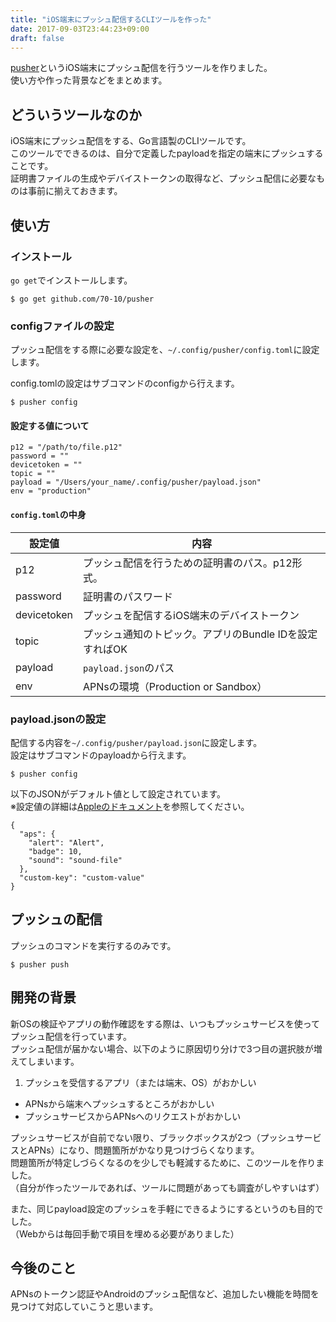 ```yaml
---
title: "iOS端末にプッシュ配信するCLIツールを作った"
date: 2017-09-03T23:44:23+09:00
draft: false
---
```


[pusher](https://github.com/70-10/pusher)というiOS端末にプッシュ配信を行うツールを作りました。  
使い方や作った背景などをまとめます。

## どういうツールなのか

iOS端末にプッシュ配信をする、Go言語製のCLIツールです。  
このツールでできるのは、自分で定義したpayloadを指定の端末にプッシュすることです。  
証明書ファイルの生成やデバイストークンの取得など、プッシュ配信に必要なものは事前に揃えておきます。


## 使い方

### インストール

`go get`でインストールします。

```
$ go get github.com/70-10/pusher
```

### configファイルの設定

プッシュ配信をする際に必要な設定を、`~/.config/pusher/config.toml`に設定します。

config.tomlの設定はサブコマンドのconfigから行えます。


```
$ pusher config
```

#### 設定する値について

```
p12 = "/path/to/file.p12"
password = ""
devicetoken = ""
topic = ""
payload = "/Users/your_name/.config/pusher/payload.json"
env = "production"
```

#### `config.toml`の中身

| 設定値      | 内容                                                    |
| ----------- | ------------------------------------------------------- |
| p12         | プッシュ配信を行うための証明書のパス。p12形式。         |
| password    | 証明書のパスワード                                      |
| devicetoken | プッシュを配信するiOS端末のデバイストークン             |
| topic       | プッシュ通知のトピック。アプリのBundle IDを設定すればOK |
| payload     | `payload.json`のパス                                    |
| env         | APNsの環境（Production or Sandbox）                     |

### payload.jsonの設定

配信する内容を`~/.config/pusher/payload.json`に設定します。  
設定はサブコマンドのpayloadから行えます。

```
$ pusher config
```

以下のJSONがデフォルト値として設定されています。  
※設定値の詳細は[Appleのドキュメント](https://developer.apple.com/jp/documentation/NetworkingInternet/Conceptual/RemoteNotificationsPG/Chapters/APNsProviderAPI.html)を参照してください。

```
{
  "aps": {
    "alert": "Alert",
    "badge": 10,
    "sound": "sound-file"
  },
  "custom-key": "custom-value"
}
```

## プッシュの配信

プッシュのコマンドを実行するのみです。

```
$ pusher push
```

## 開発の背景

新OSの検証やアプリの動作確認をする際は、いつもプッシュサービスを使ってプッシュ配信を行っています。  
プッシュ配信が届かない場合、以下のように原因切り分けで3つ目の選択肢が増えてしまいます。

1. プッシュを受信するアプリ（または端末、OS）がおかしい
- APNsから端末へプッシュするところがおかしい
- プッシュサービスからAPNsへのリクエストがおかしい

プッシュサービスが自前でない限り、ブラックボックスが2つ（プッシュサービスとAPNs）になり、問題箇所がかなり見つけづらくなります。  
問題箇所が特定しづらくなるのを少しでも軽減するために、このツールを作りました。  
（自分が作ったツールであれば、ツールに問題があっても調査がしやすいはず）

また、同じpayload設定のプッシュを手軽にできるようにするというのも目的でした。  
（Webからは毎回手動で項目を埋める必要がありました）

## 今後のこと

APNsのトークン認証やAndroidのプッシュ配信など、追加したい機能を時間を見つけて対応していこうと思います。
